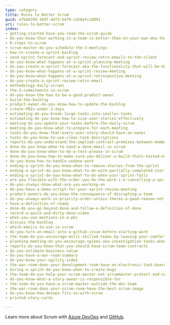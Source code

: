 ```yaml
---
type: category
title: Rules to Better Scrum
guid: e7bd429d-10df-4d73-b479-cd20afcc8091
uri: rules-to-better-scrum
index:
- getting-started-have-you-read-the-scrum-guide
- do-you-know-that-working-in-a-team-is-better-than-on-your-own-aka-the-ben-darwin-rule
- 8-steps-to-scrum
- scrum-master-do-you-schedule-the-3-meetings
- how-to-create-a-sprint-backlog
- send-sprint-forecast-and-sprint-review-retro-emails-to-the-client
- do-you-know-what-happens-at-a-sprint-planning-meeting
- do-you-create-a-sprint-forecast-aka-the-functionality-that-will-be-developed-during-the-sprint
- do-you-know-what-happens-at-a-sprint-review-meeting
- do-you-know-what-happens-at-a-sprint-retrospective-meeting
- do-you-create-a-sprint-review-retro-email
- methodology-daily-scrums
- the-3-commitments-in-scrum
- do-you-know-the-how-to-be-a-good-product-owner
- build-the-backlog
- product-owner-do-you-know-how-to-update-the-backlog
- create-PBIs-under-2-days
- estimating-do-you-break-large-tasks-into-smaller-tasks
- estimating-do-you-know-how-to-size-user-stories-effectively
- meeting-do-you-update-your-tasks-before-the-daily-scrum
- meeting-do-you-know-what-to-prepare-for-each-meeting
- tasks-do-you-know-that-every-user-story-should-have-an-owner
- tasks-do-you-know-to-use-clear-task-descriptions
- reports-do-you-understand-the-implied-contract-promises-between-members-of-the-scrum-team
- done-do-you-know-when-to-send-a-done-email-in-scrum
- done-do-you-know-when-to-do-a-test-please-in-scrum
- done-do-you-know-how-to-make-sure-you-deliver-a-build-thats-tested-every-sprint
- do-you-know-how-to-handle-undone-work
- ending-a-sprint-do-you-know-when-to-remove-stories-from-the-sprint
- ending-a-sprint-do-you-know-what-to-do-with-partially-completed-stories
- ending-a-sprint-do-you-know-what-to-do-when-your-sprint-fails
- are-you-flexible-with-the-order-you-do-the-work-i-e-cancelling-a-sprint
- do-you-always-know-what-are-you-working-on
- do-you-have-a-demo-script-for-your-sprint-review-meeting
- product-owners-do-you-know-the-consequence-of-disrupting-a-team
- do-you-always-work-in-priority-order-unless-theres-a-good-reason-not-to
- have-a-definition-of-ready
- done-do-you-go-beyond-done-and-follow-a-definition-of-done
- record-a-quick-and-dirty-done-video
- when-you-use-mentions-in-a-pbi
- discuss-the-backlog
- which-emojis-to-use-in-scrum
- do-you-turn-an-email-into-a-github-issue-before-starting-work
- the-team-do-you-encourage-multi-skilled-teams-by-leaving-your-comfort-zone
- planning-meeting-do-you-encourage-spikes-aka-investigation-tasks-when-a-story-is-inestimable
- reports-do-you-know-that-you-should-have-scrum-team-contracts
- do-you-estimate-business-value
- do-you-have-a-war-room-summary
- do-you-know-your-agility-index
- the-war-room-does-your-development-room-have-an-electronic-task-board-physical-is-ok-too-for-small-co-located-teams
- during-a-sprint-do-you-know-when-to-create-bugs
- the-team-do-you-help-your-scrum-master-not-scrummaster-protect-and-serve-the-team
- do-you-know-what-a-story-owner-is-responsible-for
- the-team-do-you-have-a-scrum-master-outside-the-dev-team
- the-war-room-does-your-scrum-room-have-the-best-scrum-image
- do-you-know-how-devops-fits-in-with-scrum
- printed-story-cards

---
```


Learn more about Scrum with [Azure DevOps](/rules-to-better-scrum-using-azure-devops) and [GitHub](/rules-to-better-scrum-using-github).
